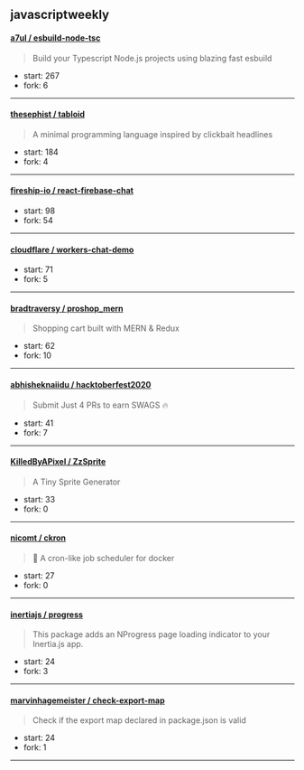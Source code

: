 ## javascriptweekly

#### [a7ul / esbuild-node-tsc](https://github.com/a7ul/esbuild-node-tsc)

> Build your Typescript Node.js projects using blazing fast esbuild

+ start: 267
+ fork: 6

----


#### [thesephist / tabloid](https://github.com/thesephist/tabloid)

> A minimal programming language inspired by clickbait headlines

+ start: 184
+ fork: 4

----


#### [fireship-io / react-firebase-chat](https://github.com/fireship-io/react-firebase-chat)

> 

+ start: 98
+ fork: 54

----


#### [cloudflare / workers-chat-demo](https://github.com/cloudflare/workers-chat-demo)

> 

+ start: 71
+ fork: 5

----


#### [bradtraversy / proshop_mern](https://github.com/bradtraversy/proshop_mern)

> Shopping cart built with MERN & Redux

+ start: 62
+ fork: 10

----


#### [abhisheknaiidu / hacktoberfest2020](https://github.com/abhisheknaiidu/hacktoberfest2020)

> Submit Just 4 PRs to earn SWAGS 🔥

+ start: 41
+ fork: 7

----


#### [KilledByAPixel / ZzSprite](https://github.com/KilledByAPixel/ZzSprite)

> A Tiny Sprite Generator

+ start: 33
+ fork: 0

----


#### [nicomt / ckron](https://github.com/nicomt/ckron)

> 🐋 A cron-like job scheduler for docker

+ start: 27
+ fork: 0

----


#### [inertiajs / progress](https://github.com/inertiajs/progress)

> This package adds an NProgress page loading indicator to your Inertia.js app.

+ start: 24
+ fork: 3

----


#### [marvinhagemeister / check-export-map](https://github.com/marvinhagemeister/check-export-map)

> Check if the export map declared in package.json is valid

+ start: 24
+ fork: 1

----

